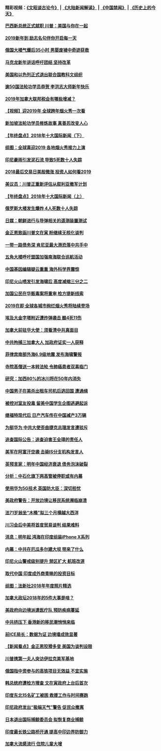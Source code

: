 #### 精彩视频：[《文昭谈古论今》](https://github.com/gfw-breaker/wenzhao/blob/master/README.md?t=01020031) | [《大陆新闻解读》](https://github.com/gfw-breaker/ntdtv-comedy/blob/master/README.md?t=01020031) | [《中国禁闻》](https://github.com/gfw-breaker/ntdtv-news/blob/master/README.md?t=01020031) | [《历史上的今天》](https://github.com/gfw-breaker/today-in-history/blob/master/README.md?t=01020031) 

#### [巴西新总统正式就职 川普：美国与你在一起](../pages/nsc418/n10947092.md?t=01020031) 

#### [2019新年到 励志名句伴你开启每一天](../pages/nsc418/n10946988.md?t=01020031) 

#### [俄国大楼气爆后35小时 男婴废墟中奇迹获救](../pages/nsc418/n10946967.md?t=01020031) 

#### [马克龙新年讲话呼吁团结  坚持改革](../pages/nsc418/n10947012.md?t=01020031) 

#### [美国和以色列正式退出联合国教科文组织](../pages/nsc418/n10946960.md?t=01020031) 

#### [逾50国法轮功学员恭贺 李洪志大师新年快乐](../pages/nsc418/n10922625.md?t=01020031) 

#### [2019年加拿大联邦税会有哪些增减？](../pages/nsc418/n10946693.md?t=01020031) 

#### [【视频】迎2019年 全球跨年烟火秀一次看](../pages/nsc418/n10946627.md?t=01020031) 

#### [新加坡法轮功学员修炼故事 真善忍改变人心](../pages/nsc418/n10946163.md?t=01020031) 

#### [【年终盘点】2018年十大国际新闻（下）](../pages/nsc418/n10925458.md?t=01020031) 

#### [组图：全球喜迎2019 各地烟火秀接力上演](../pages/nsc418/n10945584.md?t=01020031) 

#### [印尼豪雨引发泥石流 导致5死数十人失踪](../pages/nsc418/n10945409.md?t=01020031) 

#### [2018最后交易日美股微涨 投资人如何看2019](../pages/nsc418/n10944797.md?t=01020031) 

#### [美议员：川普正重新评估从叙利亚撤军计划](../pages/nsc418/n10944364.md?t=01020031) 

#### [【年终盘点】2018年十大国际新闻（上）](../pages/nsc418/n10924773.md?t=01020031) 

#### [俄罗斯大楼发生爆炸 4人死数十人失踪](../pages/nsc418/n10943682.md?t=01020031) 

#### [日媒：朝鲜进行与导弹相关的遥测装置测试](../pages/nsc418/n10943525.md?t=01020031) 

#### [金正恩致函川普文在寅 盼继续无核化谈判](../pages/nsc418/n10943074.md?t=01020031) 

#### [一带一路债务深 肯尼亚最大港恐落中共手中](../pages/nsc418/n10942794.md?t=01020031) 

#### [五角大楼呼吁盟国加强南海联合巡航活动](../pages/nsc418/n10942310.md?t=01020031) 

#### [中国基因编辑疑云重重 海外科学界震惊](../pages/nsc418/n10940149.md?t=01020031) 

#### [印尼火山喷发引发海啸后 高度减缩三分之二](../pages/nsc418/n10941435.md?t=01020031) 

#### [加国公民在华贩毒案将重审 检方提新线索](../pages/nsc418/n10940613.md?t=01020031) 

#### [2019在即 全球各城市绚烂烟火秀将陆续登场](../pages/nsc418/n10940465.md?t=01020031) 

#### [埃及大金字塔附近遭炸弹袭击 酿4死11伤](../pages/nsc418/n10940511.md?t=01020031) 

#### [加拿大前驻华大使：须看清中共真面目](../pages/nsc418/n10940389.md?t=01020031) 

#### [中共拘捕三加拿大人 加政府证实一人获释](../pages/nsc418/n10939393.md?t=01020031) 

#### [菲律宾南部外海6.9级地震 发布海啸警报](../pages/nsc418/n10939652.md?t=01020031) 

#### [寺院高僧送一本转法轮 令肺癌患者双喜临门](../pages/nsc418/n10937173.md?t=01020031) 

#### [研究：加西80%的冰川将在50年内消失](../pages/nsc418/n10939068.md?t=01020031) 

#### [中国男子在美杀出租车司机后逃回国 遭通缉](../pages/nsc418/n10939162.md?t=01020031) 

#### [被控对室友投毒 留美中国学生企图逃避起诉](../pages/nsc418/n10939143.md?t=01020031) 

#### [继福特现代后 日产汽车传在中国减产3万辆](../pages/nsc418/n10938892.md?t=01020031) 

#### [为挺华为 中共大使歪曲捷克总理发言遭驳斥](../pages/nsc418/n10938867.md?t=01020031) 

#### [追查国际公告：追查迫害王全璋的责任人](../pages/nsc418/n10937997.md?t=01020031) 

#### [美军在阿富汗空袭 击毙IS分支机构发言人](../pages/nsc418/n10937943.md?t=01020031) 

#### [英预言家：明年中国经济衰退 债务泡沫破裂](../pages/nsc418/n10937862.md?t=01020031) 

#### [分析：中石化旗下两高管被停职或有内幕](../pages/nsc418/n10936480.md?t=01020031) 

#### [使用华为5G技术 英国防大臣：深切担忧](../pages/nsc418/n10936847.md?t=01020031) 

#### [美政府警告：开放边境让移民系统濒临崩溃](../pages/nsc418/n10936858.md?t=01020031) 

#### [法71岁翁坐“木桶”拟三个月横越大西洋](../pages/nsc418/n10936510.md?t=01020031) 

#### [川习会后中美将首度贸易谈判 结果难料](../pages/nsc418/n10936366.md?t=01020031) 

#### [消息：明年起 鸿海在印度组装iPhone X系列](../pages/nsc418/n10936455.md?t=01020031) 

#### [内幕：中共在厄瓜多尔建大坝 带来了什么](../pages/nsc418/n10936259.md?t=01020031) 

#### [印尼火山警戒级别提升 禁区扩大 航班改道](../pages/nsc418/n10936243.md?t=01020031) 

#### [取代中国 印度成外商青睐的投资目标](../pages/nsc418/n10935215.md?t=01020031) 

#### [组图：法新社2018年年度照片精选](../pages/nsc418/n10935213.md?t=01020031) 

#### [加拿大政坛2018年的5件大事是啥？](../pages/nsc418/n10934199.md?t=01020031) 

#### [美政府向边境派遣医疗队 预防疾病蔓延](../pages/nsc418/n10934482.md?t=01020031) 

#### [中共挤压下 香港新的移民潮悄悄来临](../pages/nsc418/n10934111.md?t=01020031) 

#### [前ICE局长：数据为证 边境墙成效显著](../pages/nsc418/n10934433.md?t=01020031) 

#### [【新闻看点】金正恩狡猾多变 美国为谈判设限](../pages/nsc418/n10934183.md?t=01020031) 

#### [川普携第一夫人突访伊拉克美军基地](../pages/nsc418/n10934352.md?t=01020031) 

#### [俄国指中资参与的高铁项目无效益 不宜实施](../pages/nsc418/n10934141.md?t=01020031) 

#### [韩总统府遭检方搜查 文在寅政府上台后首次](../pages/nsc418/n10933090.md?t=01020031) 

#### [印度东北15名矿工被困 救援工作与时间赛跑](../pages/nsc418/n10933676.md?t=01020031) 

#### [印尼政府发出“极端天气”警告 促民众撤离](../pages/nsc418/n10933470.md?t=01020031) 

#### [日本退出国际捕鲸委员会 拟恢复商业捕鲸](../pages/nsc418/n10933334.md?t=01020031) 

#### [印度最长铁公路桥开通 提高中印边界防御力](../pages/nsc418/n10932809.md?t=01020031) 

#### [加拿大流感流行 住院儿童大增](../pages/nsc418/n10932744.md?t=01020031) 

